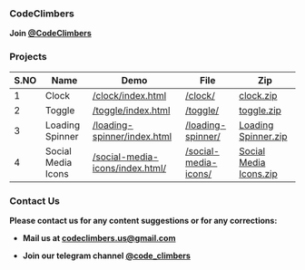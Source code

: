 ### CodeClimbers
**Join [@CodeClimbers](https://telegram.me/code_climbers)**

### Projects

| S.NO | Name | Demo | File | Zip  |
| ---- | ---- | ---- | ---- | ---- |
| 1    | Clock | [/clock/index.html](https://codeclimbersofficial.github.io/clock/) | [/clock/](https://github.com/CodeClimbersOfficial/codeclimbersofficial.github.io/tree/main/clock) | [clock.zip](https://t.me/code_climbers/19) |
| 2  | Toggle | [/toggle/index.html](https://codeclimbersofficial.github.io/toggle/) | [/toggle/](https://github.com/CodeClimbersOfficial/codeclimbersofficial.github.io/tree/main/toggle) | [toggle.zip](https://t.me/code_climbers/32)
| 3  | Loading Spinner | [/loading-spinner/index.html](https://codeclimbersofficial.github.io/loading-spinner/) | [/loading-spinner/](https://github.com/CodeClimbersOfficial/codeclimbersofficial.github.io/tree/main/loading-spinner) | [Loading Spinner.zip](https://t.me/code_climbers/59)
| 4  | Social Media Icons | [/social-media-icons/index.html/](https://codeclimbersofficial.github.io/social-media-icons/) | [/social-media-icons/](https://github.com/CodeClimbersOfficial/codeclimbersofficial.github.io/tree/main/social-media-icons) | [Social Media Icons.zip](https://t.me/code_climbers/59)

### Contact Us

**Please contact us for any content suggestions or for any corrections:**

- **Mail us at [codeclimbers.us@gmail.com](mailto:codeclimbersofficial.us@gmail.com)**

- **Join our telegram channel
[@code_climbers](https://telegram.me/code_climbers)**




